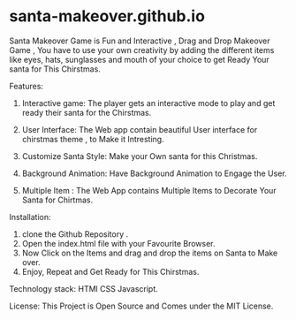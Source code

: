 # santa-makeover.github.io
 
Santa Makeover Game is Fun and Interactive , Drag and Drop Makeover Game , You have to use your own creativity by adding the different items like eyes, hats, sunglasses and mouth of your choice to get Ready Your santa for This Chirstmas. 

Features:

1. Interactive game: The player gets an interactive mode to play and get ready their santa for the Chirstmas.

2. User Interface: The Web app contain beautiful User interface for chirstmas theme , to Make it Intresting.

3. Customize Santa Style: Make your Own santa for this Christmas.

4. Background Animation: Have Background Animation to Engage the User.

5. Multiple Item : The Web App contains Multiple Items to Decorate Your Santa for Chirtmas.


Installation:

1. clone the Github Repository .
2. Open the index.html file with your Favourite Browser.
3. Now Click on the Items and drag and drop the items on Santa to Make over.
4. Enjoy, Repeat and Get Ready for This Chirstmas.

Technology stack:
HTMl
CSS
Javascript.

License:
This Project is Open Source and Comes under the MIT License.